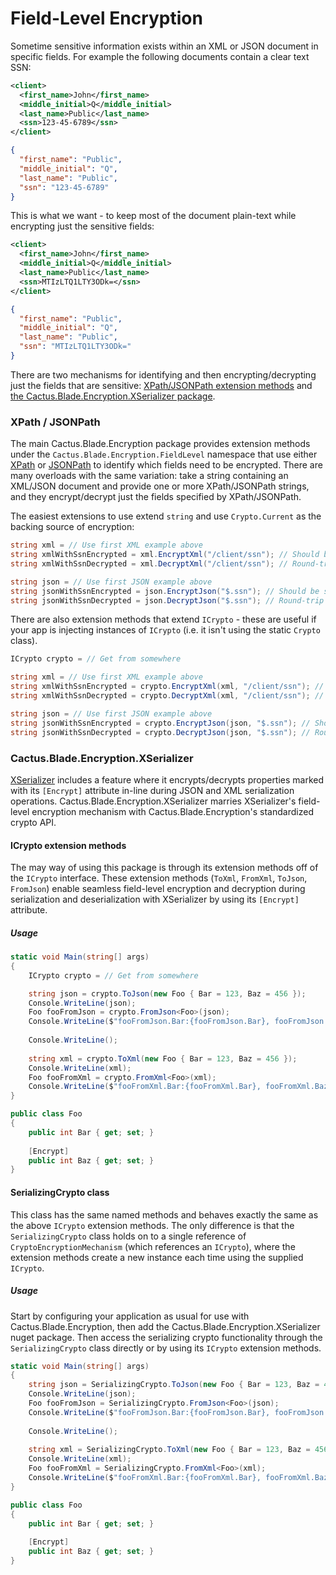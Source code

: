 # Field-Level Encryption

Sometime sensitive information exists within an XML or JSON document in specific fields. For example the following documents contain a clear text SSN:

```xml
<client>
  <first_name>John</first_name>
  <middle_initial>Q</middle_initial>
  <last_name>Public</last_name>
  <ssn>123-45-6789</ssn>
</client>
```

```json
{
  "first_name": "Public",
  "middle_initial": "Q",
  "last_name": "Public",
  "ssn": "123-45-6789"
}
```

This is what we want - to keep most of the document plain-text while encrypting just the sensitive fields:

```xml
<client>
  <first_name>John</first_name>
  <middle_initial>Q</middle_initial>
  <last_name>Public</last_name>
  <ssn>MTIzLTQ1LTY3ODk=</ssn>
</client>
```

```json
{
  "first_name": "Public",
  "middle_initial": "Q",
  "last_name": "Public",
  "ssn": "MTIzLTQ1LTY3ODk="
}
```

There are two mechanisms for identifying and then encrypting/decrypting just the fields that are sensitive: [XPath/JSONPath extension methods](#xpath--jsonpath) and [the Cactus.Blade.Encryption.XSerializer package](#Cactus.Blade.Encryption.XSerializer).

### XPath / JSONPath

The main Cactus.Blade.Encryption package provides extension methods under the `Cactus.Blade.Encryption.FieldLevel` namespace that use either [XPath](https://msdn.microsoft.com/en-us/library/ms256086.aspx) or [JSONPath](http://goessner.net/articles/JsonPath/) to identify which fields need to be encrypted. There are many overloads with the same variation: take a string containing an XML/JSON document and provide one or more XPath/JSONPath strings, and they encrypt/decrypt just the fields specified by XPath/JSONPath.

The easiest extensions to use extend `string` and use `Crypto.Current` as the backing source of encryption:

```c#
string xml = // Use first XML example above
string xmlWithSsnEncrypted = xml.EncryptXml("/client/ssn"); // Should be similar to second XML example above
string xmlWithSsnDecrypted = xml.DecryptXml("/client/ssn"); // Round-trip should be same as original

string json = // Use first JSON example above
string jsonWithSsnEncrypted = json.EncryptJson("$.ssn"); // Should be similar to second JSON example above
string jsonWithSsnDecrypted = json.DecryptJson("$.ssn"); // Round-trip should be same as original
```

There are also extension methods that extend `ICrypto` - these are useful if your app is injecting instances of `ICrypto` (i.e. it isn't using the static `Crypto` class).

```c#
ICrypto crypto = // Get from somewhere

string xml = // Use first XML example above
string xmlWithSsnEncrypted = crypto.EncryptXml(xml, "/client/ssn"); // Should be similar to second XML example above
string xmlWithSsnDecrypted = crypto.DecryptXml(xml, "/client/ssn"); // Round-trip should be same as original

string json = // Use first JSON example above
string jsonWithSsnEncrypted = crypto.EncryptJson(json, "$.ssn"); // Should be similar to second JSON example above
string jsonWithSsnDecrypted = crypto.DecryptJson(json, "$.ssn"); // Round-trip should be same as original
```

### Cactus.Blade.Encryption.XSerializer

[XSerializer](https://github.com/QuickenLoans/XSerializer) includes a feature where it encrypts/decrypts properties marked with its `[Encrypt]` attribute in-line during JSON and XML serialization operations. Cactus.Blade.Encryption.XSerializer marries XSerializer's field-level encryption mechanism with Cactus.Blade.Encryption's standardized crypto API.

#### ICrypto extension methods

The may way of using this package is through its extension methods off of the `ICrypto` interface. These extension methods (`ToXml`, `FromXml`, `ToJson`, `FromJson`) enable seamless field-level encryption and decryption during serialization and deserialization with XSerializer by using its `[Encrypt]` attribute.

##### Usage

```c#
static void Main(string[] args)
{
    ICrypto crypto = // Get from somewhere

    string json = crypto.ToJson(new Foo { Bar = 123, Baz = 456 });
    Console.WriteLine(json);
    Foo fooFromJson = crypto.FromJson<Foo>(json);
    Console.WriteLine($"fooFromJson.Bar:{fooFromJson.Bar}, fooFromJson.Baz:{fooFromJson.Baz}");
    
    Console.WriteLine();
    
    string xml = crypto.ToXml(new Foo { Bar = 123, Baz = 456 });
    Console.WriteLine(xml);
    Foo fooFromXml = crypto.FromXml<Foo>(xml);
    Console.WriteLine($"fooFromXml.Bar:{fooFromXml.Bar}, fooFromXml.Baz:{fooFromXml.Baz}");
}

public class Foo
{
    public int Bar { get; set; }
    
    [Encrypt]
    public int Baz { get; set; }
}
```

#### SerializingCrypto class

This class has the same named methods and behaves exactly the same as the above `ICrypto` extension methods. The only difference is that the `SerializingCrypto` class holds on to a single reference of `CryptoEncryptionMechanism` (which references an `ICrypto`), where the extension methods create a new instance each time using the supplied `ICrypto`.

##### Usage

Start by configuring your application as usual for use with Cactus.Blade.Encryption, then add the Cactus.Blade.Encryption.XSerializer nuget package. Then access the serializing crypto functionality through the `SerializingCrypto` class directly or by using its `ICrypto` extension methods.

```c#
static void Main(string[] args)
{
    string json = SerializingCrypto.ToJson(new Foo { Bar = 123, Baz = 456 });
    Console.WriteLine(json);
    Foo fooFromJson = SerializingCrypto.FromJson<Foo>(json);
    Console.WriteLine($"fooFromJson.Bar:{fooFromJson.Bar}, fooFromJson.Baz:{fooFromJson.Baz}");
    
    Console.WriteLine();
    
    string xml = SerializingCrypto.ToXml(new Foo { Bar = 123, Baz = 456 });
    Console.WriteLine(xml);
    Foo fooFromXml = SerializingCrypto.FromXml<Foo>(xml);
    Console.WriteLine($"fooFromXml.Bar:{fooFromXml.Bar}, fooFromXml.Baz:{fooFromXml.Baz}");
}

public class Foo
{
    public int Bar { get; set; }
    
    [Encrypt]
    public int Baz { get; set; }
}
```